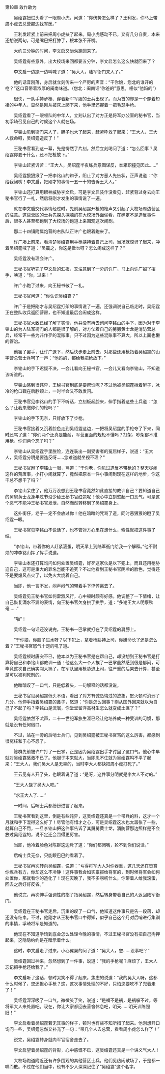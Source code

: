 第18章 敢作敢为

　　吴绍霆扭过头看了一眼周小虎，问道：“你伤势怎么样了？王利发，你马上带周小虎去总营那边找军医。”

　　王利发赶紧上前来把周小虎扶了起来。周小虎感动不已，又有几分自责，本来还想说两句，可是嘴巴把打肿了，根本张不开嘴。

　　大约三分钟的时间，李文启又匆匆跑回来了。

　　吴绍霆有些意外，出大校场来回都要五分钟，李文启怎么这么快就回来了？

　　李文启一边跑一边叫喊了道：“吴大人，陆军衙门来人了。”

　　他的话音刚落，身后就立刻传来一个严厉的声音：“干你娘，您北的谁开的枪？”这口音带着浓厚的闽南味道。（您北：闽南话“你爸的”意思，相似“他妈的”）

　　很快，一队手持步枪、穿着新军军服的士兵出现了。而为首的却是一个穿着短褂的中年人，显然是刚从被床上爬下来，他手里还握着一把毛瑟手枪。

　　吴绍霆看了一眼领队的中年人，立刻认出了对方正是将军办公室的秘书官，当初孚琦召见自己的时候这个人就在场。

　　李铭山见到衙门来人了，胆子也大了起来，赶紧呼救了起来：“王大人，王大人救命呀，吴绍霆造反了！”

　　王秘书官看到这一幕，先是愕然了片刻，然后立刻喝问了道：“怎么回事？吴绍霆你要干什么，还不把枪放下。”

　　李铭山赶紧诉苦：“王大人，吴绍霆半夜练兵意图谋反，本卑职撞见因此……”

　　吴绍霆狠狠揪了一把李铭山的辫子，阻止了对方恶人先告状，正声说道：“你给我闭嘴！李文启，把刚才的事情一五一十的告诉王大人。”

　　李铭山还打算用眼神威胁李文启，可是李文启装作没看见，赶紧背过身去向王秘书官行了一礼，然后将刚才发生的事情说了一遍。

　　就在李文启交代事情经过时，先前吴绍霆开枪的枪声又引起了大校场周边营区的注意。这些营区的士兵先探头探脑的在大校场外面偷看，在确定不是造反事件后，很多人甚至都跑到了大校场的跑道上来围观这次闹剧。

　　那二十四镇附属炮营的右队队正许广也跟着跑来了。

　　许广凑上前来，看清楚吴绍霆用手枪挟持着自己上司，当场就惊讶了起来，冲着吴绍霆喊了道：“吴震之，你这是做乜呀？怎么闹成这样了？”

　　吴绍霆没有理会许广。

　　王秘书官听完了李文启的汇报，又注意到了一旁的许广，马上向许广招了招手，唤道：“你，过来！”

　　许广小跑了过来，向王秘书敬了一礼。

　　王秘书官问道：“你认识吴绍霆？”

　　许广于是把刚才与吴绍霆打架的事情说了一遍，还强调说自己临走时，吴绍霆正在整队收兵返回营房，也不知道最后会闹成这样。

　　王秘书官大致已经了解了实情，他并没有再去询问李铭山的手下，因为对于李铭山的为人陆军衙门的人都是很了解的，对方仗着自己的舅舅黄士龙是消防营总兵，经常干一些为非作歹的混账事。只不过因为这些混账事不算大，所以上面也懒的管治。

　　他罢了罢手，让许广退下，然后快步走上前去，对那些还用枪指着吴绍霆的山字营总营士兵呵了一声：“他妈的，都给我把枪放下。”

　　李铭山的手下迟疑不决，一会儿看向王秘书官，一会儿又看向李铭山，不知道该听谁的。

　　李铭山感到很诧异，王秘书官到底是要帮谁呢？不过他被吴绍霆揪着辫子，冰冷的枪口戳在后脖颈上，一时半会又不敢发问。

　　王秘书官见李铭山的手下不听话，立刻板起脸来，伸手指着这些士兵道：“怎么？让我来缴你们的枪吗？”

　　李铭山的手下无奈，只好放下了步枪。

　　王秘书官接着又沉着脸色走到吴绍霆这边，一把将吴绍霆的手枪夺了下来，同时还骂了道：“你们两个还真是能耐，军营里面的规矩不懂吗？打架、吵架都不准用枪，你们两个忘了吗？”

　　李铭山从吴绍霆手里脱险，连连装出一副受害者的冤屈样子，说道：“王大人，吴绍霆分明是要造反呀……您难道就坐视不理？”

　　王秘书官瞪了李铭山一眼，骂道：“干你老，你见过造反不带枪的？整天尽闹这样的荒唐事，小打小闹就算了，竟然把原本一件小事闹到现在这样的地步，你这千总不想干了吗？”

　　李铭山呆住了，他万万没想到王秘书官竟然如此直接的教训自己？要知道自己的舅舅黄士龙逢年过节没少给王秘书官红包呢！他心中立刻憋起一口恶气，可是这个恶气不能冲王秘书官发泄，自然而然转移到了吴绍霆身上。

　　这扑街仔，老子一定不会放过你！他在暗暗的咒骂了道，同时恶狠狠的瞪了吴绍霆一眼。

　　王秘书官见李铭山不说话了，也不管对方心里在想什么，索性就把这件事了结。

　　“李铭山，带着你的人赶紧滚蛋，明天早上到陆军衙门给我一个解释。”他不耐烦的冲李铭山挥了挥手说道。

　　李铭山本还打算询问如何处置吴绍霆，好歹这家伙是以下犯上，而且还用枪胁迫自己，这可是重大的罪名岂能不追究？不过他看到王秘书官阴冷的脸色，觉得还不是要煽风点火了，以免火大烧着自己。

　　当即，他一言不发，闷声闷气的带着手下悻悻离去了。

　　吴绍霆见王秘书官如何雷烈风行，心中顿时颇有好感。他调整了一下情绪，让自己恢复滴水不漏的表情，向王秘书官欠身拱了拱手，道：“多谢王大人明察秋毫……”

　　“啪”！

　　吴绍霆一句话还没说完，王秘书一巴掌就打在了吴绍霆的肩膀上。

　　“干你娘，你脑子进水呀？以下犯上，拿着枪胁持上司，你嫌命长了还是怎么着？”王秘书官怒气十足的吼了道。

　　吴绍霆顿时唐突不已，他本以为王秘书官是在帮自己，却没想到王秘书官是打算将自己和李铭山都教训一通！他这么大一个人挨了一巴掌虽然感到很是郁闷，可毕竟这次自己确实闯大祸了，在军队里用枪胁迫上司，往严重的后果去计算，甚至是可以被判死刑的。

　　他暗暗叹了一口气，只是低着头，一句解释的话都没说。

　　王秘书官见吴绍霆低头不语，看出了对方有诚恳悔过的迹象，怒火顿时消弱了几分。他伸手指着吴绍霆的鼻子，怒道：“你是怎么回事？刚从国外回来就以为自己了不起了吗？李铭山是流氓，你堂堂留洋高材生怎么就变成土匪了？”

　　吴绍霆依然不吭声，二十一世纪军旅生涯已经让他培养成一种受训的习惯，那就是没有任何借口。

　　不过，站在一旁的后哨士兵们，见到吴绍霆被王秘书官骂的这么厉害，都感到很冤枉和于心不忍了。

　　陈群先前被许广打了一巴掌，正是因为吴绍霆出手才讨回了这口气。他心中早就对吴绍霆感激不已了。他胆子本来就大，当即忍不住就为吴绍霆鸣不平了起来：“王大人，我们吴大人是无辜的，当时李大人都快把周小虎打死了。”

　　王云见有人开了头，也跟着说了道：“是呀，这件事分明就是李大人不对的。”

　　“王大人饶了吴大人吧。”

　　“求王大人了……”

　　一时间，后哨士兵都纷纷进言了起来。

　　王秘书官看到这里，倒是有些诧异，这吴绍霆还真是一个带兵的料，这才一个月就和手下混得这么好了！尽管他有惜才之心，可是吴绍霆这次也太嚣张了一些，就算自己不罚，一旦李铭山把这件事告诉了其舅舅黄士龙，消防营那边照样是不会放过吴绍霆的，说不定还会罚得更厉害。

　　当即，他冷着脸色对陈群这边斥了道：“你们都闭嘴，轮不到你们说话。”

　　后哨士兵无奈，只能眼巴巴的看着了。

　　王秘书官再次转向吴绍霆，说道：“亏得将军大人对你器重，这几天还在赞赏你练兵有方，你却这么不冷静！这件事我会如实禀报给将军的，到时候将军会如何处置你，那就看你的造化了！现在天晚了，我不多唠叨什么，你带着人给我滚蛋，回去之后好好反省。”

　　他说完，再次伸手强调性的指了指吴绍霆，然后转身带着自己的人返回陆军衙门。

　　吴绍霆在王秘书官走后，沉重的叹了一口气，他知道这件事只是告一段落，却还没有结束。不过，他刚才从王秘书官口中得知，似乎自己这个月对后哨进行集训的事情，孚琦将军是知道的。

　　他现在不知道孚琦到底会怎么处理今晚的事情，不过王秘书官没有把自己拘押起来，这隐隐约约是在暗示着什么。

　　这时，李文启走了过来，小心翼翼的问了道：“吴大人，您……没事吧？”

　　吴绍霆回过神来，忽然想到了一件事，说道：“我的手枪呢？麻烦了，王大人忘记把手枪还给我了。”

　　李文启听了这话，顿时哭笑不得了起来，焦虑的说道：“我的吴大人呀，这都什么时候了，您还担心手枪？这，这次事情处理的不好，只怕您要吃不了兜着走了！”

　　吴绍霆深深吸了一口气，微微笑了笑，说道：“是福不是祸，是祸躲不过。等将军大人来处置吧。现在，你让大家都回去营舍休息吧，明天……明天训练照旧！”

　　李文启看着吴绍霆若无其事的样子，顿时也有些不知所措了起来。他刚想开口询问一些，吴绍霆忽然又补充了一句：“带几个人去总营，看看周小虎怎么样了！”

　　说完，吴绍霆转身就向军官宿舍走去了。

　　李文启望着吴绍霆的背影，心中感慨不已，这吴绍霆还真是一个讲义气大人！

　　大校场跑道附近还有许多围观的其他营区士兵，他们见热闹散场了，于是都一哄而散。不过在他们当中，也有不少人深深记住了“吴绍霆”这个名字。
